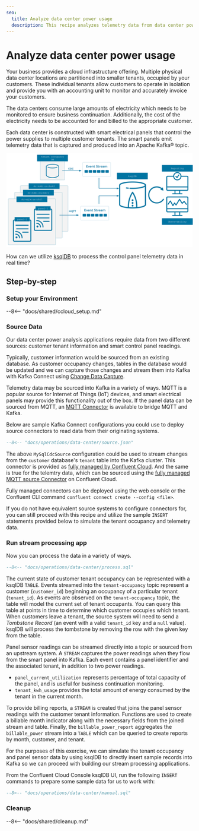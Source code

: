 ```yaml
---
seo:
  title: Analyze data center power usage 
  description: This recipe analyzes telemetry data from data center power electrical smart panels. The stream processing use cases for this data include detection of power usage levels for safety and accounting purposes.
---
```


# Analyze data center power usage 

Your business provides a cloud infrastructure offering. Multiple physical data center locations are partitioned into smaller tenants, occupied by your customers. These individual tenants allow customers to operate in isolation and provide you with an accounting unit to monitor and accurately invoice your customers.

The data centers consume large amounts of electricity which needs to be monitored to ensure business continuation. Additionally, the cost of the electricity needs to be accounted for and billed to the appropriate customer.

Each data center is constructed with smart electrical panels that control the power supplies to multiple customer tenants. The smart panels emit telemetry data that is captured and produced into an Apache Kafka® topic. 

![](diagram.svg)

How can we utilize [ksqlDB](https://ksqldb.io/) to process the control panel telemetry data in real time?

## Step-by-step

### Setup your Environment

--8<-- "docs/shared/ccloud_setup.md"

### Source Data

Our data center power analysis applications require data from two different sources: customer tenant information and smart control panel readings.

Typically, customer information would be sourced from an existing database. As customer occupancy changes, tables in the database would be updated and we can capture those changes and stream them into Kafka with Kafka Connect using [Change Data Capture](https://www.confluent.io/blog/cdc-and-streaming-analytics-using-debezium-kafka/).

Telemetry data may be sourced into Kafka in a variety of ways. MQTT is a popular source for Internet of Things (IoT) devices, and smart electrical panels may provide this functionality out of the box. If the panel data can be sourced from MQTT, an [MQTT Connector](https://docs.confluent.io/kafka-connect-mqtt/current/mqtt-source-connector/index.html) is available to bridge MQTT and Kafka.

Below are sample Kafka Connect configurations you could use to deploy source connectors to read data from their originating systems. 

```sql
--8<-- "docs/operations/data-center/source.json"
```

The above `MySqlCdcSource` configuration could be used to stream changes from the `customer` database's `tenant` table into the Kafka cluster. This connector is provided as [fully managed by Confluent Cloud](https://docs.confluent.io/cloud/current/connectors/cc-mysql-source-cdc-debezium.html).  And the same is true for the telemtry data, which can be sourced using the [fully managed MQTT source Connector](https://docs.confluent.io/cloud/current/connectors/cc-mqtt-source.html) on Confluent Cloud.

Fully managed connectors can be deployed using the web console or the Confluent CLI command `confluent connect create --config <file>`.

If you do not have equivalent source systems to configure connectors for, you can still proceed with this recipe and utilize the sample `INSERT` statements provided below to simulate the tenant occupancy and telemetry data.

### Run stream processing app

Now you can process the data in a variety of ways.

```sql
--8<-- "docs/operations/data-center/process.sql"
```

The current state of customer tenant occupancy can be represented with a ksqlDB `TABLE`. Events streamed into the `tenant-occupancy` topic represent a customer (`customer_id`) beginning an occupancy of a particular tenant (`tenant_id`). As events are observed on the `tenant-occupancy` topic, the table will model the current set of tenant occupants. You can query this table at points in time to determine which customer occupies which tenant. When customers leave a tenant, the source system will need to send a _Tombstone Record_ (an event with a valid `tenant_id` key and a `null` value). ksqlDB will process the tombstone by removing the row with the given key from the table.

Panel sensor readings can be streamed directly into a topic or sourced from an upstream system. A `STREAM` captures the power readings when they flow from the smart panel into Kafka. Each event contains a panel identifier and the associated tenant, in addition to two power readings.

* `panel_current_utilization` represents percentage of total capacity of the panel, and is useful for business continuation monitoring.
* `tenant_kwh_usage` provides the total amount of energy consumed by the tenant in the current month. 

To provide billing reports, a `STREAM` is created that joins the panel sensor readings with the customer tenant information. Functions are used to create a billable month indicator along with the necessary fields from the joined stream and table. Finally, the `billable_power_report` aggregates the `billable_power` stream into a `TABLE` which can be queried to create reports by month, customer, and tenant.

For the purposes of this exercise, we can simulate the tenant occupancy and panel sensor data by using ksqlDB to directly insert sample records into Kafka so we can proceed with building our stream processing applications. 

From the Confluent Cloud Console ksqlDB UI, run the following `INSERT` commands to prepare some sample data for us to work with:

```sql
--8<-- "docs/operations/data-center/manual.sql"
```

### Cleanup

--8<-- "docs/shared/cleanup.md"

